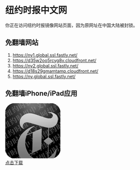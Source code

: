 <h1>纽约时报中文网</h1>
<p>你正在访问纽约时报镜像网站页面，因为原网址在中国大陆被封锁。</p>
<h2>免翻墙网站</h2>
<ol>
<li><a href="https://ny1.global.ssl.fastly.net/" target="1">https://ny1.global.ssl.fastly.net/</a></li>
<li><a href="https://d35w2oo5rcyg8v.cloudfront.net/" target="2">https://d35w2oo5rcyg8v.cloudfront.net/</a></li>
<li><a href="https://ny2.global.ssl.fastly.net/" target="3">https://ny2.global.ssl.fastly.net/</a></li>
<li><a href="https://d18s29gmamtamp.cloudfront.net/" target="4">https://d18s29gmamtamp.cloudfront.net/</a></li>
<li><a href="https://ny.global.ssl.fastly.net/" target="5">https://ny.global.ssl.fastly.net/</a></li>
</ol>
<h2>免翻墙iPhone/iPad应用</h2>
<p>
	<a href="https://itunes.apple.com/cn/app/niu-yue-shi-bao-zhong-wen-wang/id807498298?mt=8">
		<img src="icon175x175.jpeg" />
		<br/>点击下载
	</a>
</p>